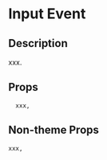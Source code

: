 # Input Event

## Description

xxx.

## Props

```
  xxx,
  ```

  ## Non-theme Props

  ```
  xxx,
  ```

